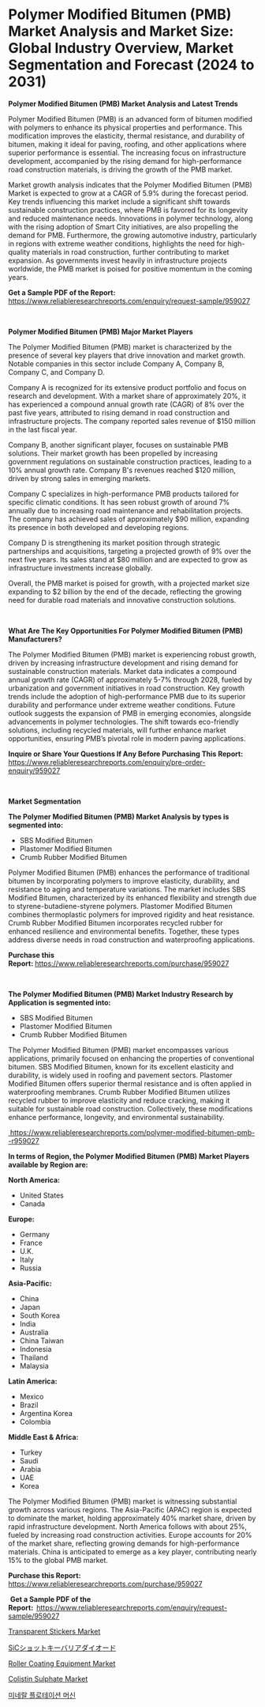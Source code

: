 <p><h1>Polymer Modified Bitumen (PMB) Market Analysis and Market Size: Global Industry Overview, Market Segmentation and Forecast (2024 to 2031)</h1></p><p><strong>Polymer Modified Bitumen (PMB) Market Analysis and Latest Trends</strong></p>
<p><p>Polymer Modified Bitumen (PMB) is an advanced form of bitumen modified with polymers to enhance its physical properties and performance. This modification improves the elasticity, thermal resistance, and durability of bitumen, making it ideal for paving, roofing, and other applications where superior performance is essential. The increasing focus on infrastructure development, accompanied by the rising demand for high-performance road construction materials, is driving the growth of the PMB market.</p><p>Market growth analysis indicates that the Polymer Modified Bitumen (PMB) Market is expected to grow at a CAGR of 5.9% during the forecast period. Key trends influencing this market include a significant shift towards sustainable construction practices, where PMB is favored for its longevity and reduced maintenance needs. Innovations in polymer technology, along with the rising adoption of Smart City initiatives, are also propelling the demand for PMB. Furthermore, the growing automotive industry, particularly in regions with extreme weather conditions, highlights the need for high-quality materials in road construction, further contributing to market expansion. As governments invest heavily in infrastructure projects worldwide, the PMB market is poised for positive momentum in the coming years.</p></p>
<p><strong>Get a Sample PDF of the Report:&nbsp;</strong> <a href="https://www.reliableresearchreports.com/enquiry/request-sample/959027">https://www.reliableresearchreports.com/enquiry/request-sample/959027</a></p>
<p>&nbsp;</p>
<p><strong>Polymer Modified Bitumen (PMB) Major Market Players</strong></p>
<p><p>The Polymer Modified Bitumen (PMB) market is characterized by the presence of several key players that drive innovation and market growth. Notable companies in this sector include Company A, Company B, Company C, and Company D.</p><p>Company A is recognized for its extensive product portfolio and focus on research and development. With a market share of approximately 20%, it has experienced a compound annual growth rate (CAGR) of 8% over the past five years, attributed to rising demand in road construction and infrastructure projects. The company reported sales revenue of $150 million in the last fiscal year.</p><p>Company B, another significant player, focuses on sustainable PMB solutions. Their market growth has been propelled by increasing government regulations on sustainable construction practices, leading to a 10% annual growth rate. Company B's revenues reached $120 million, driven by strong sales in emerging markets.</p><p>Company C specializes in high-performance PMB products tailored for specific climatic conditions. It has seen robust growth of around 7% annually due to increasing road maintenance and rehabilitation projects. The company has achieved sales of approximately $90 million, expanding its presence in both developed and developing regions.</p><p>Company D is strengthening its market position through strategic partnerships and acquisitions, targeting a projected growth of 9% over the next five years. Its sales stand at $80 million and are expected to grow as infrastructure investments increase globally.</p><p>Overall, the PMB market is poised for growth, with a projected market size expanding to $2 billion by the end of the decade, reflecting the growing need for durable road materials and innovative construction solutions.</p></p>
<p>&nbsp;</p>
<p><strong>What Are The Key Opportunities For Polymer Modified Bitumen (PMB) Manufacturers?</strong></p>
<p><p>The Polymer Modified Bitumen (PMB) market is experiencing robust growth, driven by increasing infrastructure development and rising demand for sustainable construction materials. Market data indicates a compound annual growth rate (CAGR) of approximately 5-7% through 2028, fueled by urbanization and government initiatives in road construction. Key growth trends include the adoption of high-performance PMB due to its superior durability and performance under extreme weather conditions. Future outlook suggests the expansion of PMB in emerging economies, alongside advancements in polymer technologies. The shift towards eco-friendly solutions, including recycled materials, will further enhance market opportunities, ensuring PMB’s pivotal role in modern paving applications.</p></p>
<p><strong>Inquire or Share Your Questions If Any Before Purchasing This Report:</strong> <a href="https://www.reliableresearchreports.com/enquiry/pre-order-enquiry/959027">https://www.reliableresearchreports.com/enquiry/pre-order-enquiry/959027</a></p>
<p>&nbsp;</p>
<p><strong>Market Segmentation</strong></p>
<p><strong>The Polymer Modified Bitumen (PMB) Market Analysis by types is segmented into:</strong></p>
<p><ul><li>SBS Modified Bitumen</li><li>Plastomer Modified Bitumen</li><li>Crumb Rubber Modified Bitumen</li></ul></p>
<p><p>Polymer Modified Bitumen (PMB) enhances the performance of traditional bitumen by incorporating polymers to improve elasticity, durability, and resistance to aging and temperature variations. The market includes SBS Modified Bitumen, characterized by its enhanced flexibility and strength due to styrene-butadiene-styrene polymers. Plastomer Modified Bitumen combines thermoplastic polymers for improved rigidity and heat resistance. Crumb Rubber Modified Bitumen incorporates recycled rubber for enhanced resilience and environmental benefits. Together, these types address diverse needs in road construction and waterproofing applications.</p></p>
<p><strong>Purchase this Report:&nbsp;</strong><a href="https://www.reliableresearchreports.com/purchase/959027">https://www.reliableresearchreports.com/purchase/959027</a></p>
<p>&nbsp;</p>
<p><strong>The Polymer Modified Bitumen (PMB) Market Industry Research by Application is segmented into:</strong></p>
<p><ul><li>SBS Modified Bitumen</li><li>Plastomer Modified Bitumen</li><li>Crumb Rubber Modified Bitumen</li></ul></p>
<p><p>The Polymer Modified Bitumen (PMB) market encompasses various applications, primarily focused on enhancing the properties of conventional bitumen. SBS Modified Bitumen, known for its excellent elasticity and durability, is widely used in roofing and pavement sectors. Plastomer Modified Bitumen offers superior thermal resistance and is often applied in waterproofing membranes. Crumb Rubber Modified Bitumen utilizes recycled rubber to improve elasticity and reduce cracking, making it suitable for sustainable road construction. Collectively, these modifications enhance performance, longevity, and environmental sustainability.</p></p>
<p><a href="https://www.reliableresearchreports.com/polymer-modified-bitumen-pmb--r959027">&nbsp;https://www.reliableresearchreports.com/polymer-modified-bitumen-pmb--r959027</a></p>
<p><strong>In terms of Region, the Polymer Modified Bitumen (PMB) Market Players available by Region are:</strong></p>
<p>
    <p> <strong> North America: </strong>
        <ul>
            <li>United States</li>
            <li>Canada</li>
        </ul>
        </p> 
    <p> <strong> Europe: </strong>
        <ul>
            <li>Germany</li>
            <li>France</li>
            <li>U.K.</li>
            <li>Italy</li>
            <li>Russia</li>
        </ul>
        </p> 
    <p> <strong> Asia-Pacific: </strong>
        <ul>
            <li>China</li>
            <li>Japan</li>
            <li>South Korea</li>
            <li>India</li>
            <li>Australia</li>
            <li>China Taiwan</li>
            <li>Indonesia</li>
            <li>Thailand</li>
            <li>Malaysia</li>
        </ul>
        </p> 
    <p> <strong> Latin America: </strong>
        <ul>
            <li>Mexico</li>
            <li>Brazil</li>
            <li>Argentina Korea</li>
            <li>Colombia</li>
        </ul>
        </p> 
    <p> <strong> Middle East & Africa: </strong>
        <ul>
            <li>Turkey</li>
            <li>Saudi</li>
            <li>Arabia</li>
            <li>UAE</li>
            <li>Korea</li>
        </ul>
    </p>
    </p>
<p><p>The Polymer Modified Bitumen (PMB) market is witnessing substantial growth across various regions. The Asia-Pacific (APAC) region is expected to dominate the market, holding approximately 40% market share, driven by rapid infrastructure development. North America follows with about 25%, fueled by increasing road construction activities. Europe accounts for 20% of the market share, reflecting growing demands for high-performance materials. China is anticipated to emerge as a key player, contributing nearly 15% to the global PMB market.</p></p>
<p><strong>Purchase this Report: </strong><a href="https://www.reliableresearchreports.com/purchase/959027">https://www.reliableresearchreports.com/purchase/959027</a></p>
<p>&nbsp;<strong>Get a Sample PDF of the Report:&nbsp;&nbsp;</strong><a href="https://www.reliableresearchreports.com/enquiry/request-sample/959027">https://www.reliableresearchreports.com/enquiry/request-sample/959027</a></p>
<p><strong></strong></p>
<p><p><a href="https://issuu.com/reportprime-2/docs/transparent-stickers-market-size-20_273d7b4627fb41">Transparent Stickers Market</a></p><p><a href="https://marciimhc.medium.com/%E3%82%B0%E3%83%AD%E3%83%BC%E3%83%90%E3%83%ABsic%E3%82%B7%E3%83%A7%E3%83%83%E3%83%88%E3%82%AD%E3%83%BC%E3%83%90%E3%83%AA%E3%82%A2%E3%83%80%E3%82%A4%E3%82%AA%E3%83%BC%E3%83%89%E5%B8%82%E5%A0%B4%E3%82%BB%E3%82%AF%E3%82%BF%E3%83%BC-%E3%82%BF%E3%82%A4%E3%83%97-%E3%82%A2%E3%83%97%E3%83%AA%E3%82%B1%E3%83%BC%E3%82%B7%E3%83%A7%E3%83%B3-%E5%B8%82%E5%A0%B4%E3%83%97%E3%83%AC%E3%82%A4%E3%83%A4%E3%83%BC%E3%81%AE%E6%88%A6%E7%95%A5-%E5%9C%B0%E5%9F%9F%E5%88%A5%E6%88%90%E9%95%B7%E3%81%AE%E6%B4%9E%E5%AF%9F-%E3%81%8A%E3%82%88%E3%81%B3%E5%B0%86%E6%9D%A5%E3%81%AE%E4%BA%88%E6%B8%AC-2024%E5%B9%B4-2031%E5%B9%B4-f017f3fd1eff">SiCショットキーバリアダイオード</a></p><p><a href="https://www.linkedin.com/pulse/insights-roller-coating-equipment-industry-market-financial-status-kbc1f?trackingId=%2BRb8SzhMSM6CSeqnyeo6KQ%3D%3D">Roller Coating Equipment Market</a></p><p><a href="https://medium.com/@marisolking1/what-is-colistin-sulphate-market-240c1a19c382">Colistin Sulphate Market</a></p><p><a href="https://medium.com/@percyhagernes9778/%EC%84%B8%EA%B3%84-mineral-flotation-machines-market-%EC%9D%80-2024%EC%97%90%EC%84%9C-2031%EB%A1%9C-%EC%97%B0%ED%8F%89%EA%B7%A0-%EC%A6%9D%EA%B0%80%EC%9C%A8%EC%9D%84-%EB%B3%B4%EC%9D%BC-%EA%B2%83%EC%9C%BC%EB%A1%9C-%EC%98%88%EC%83%81%EB%90%A9%EB%8B%88%EB%8B%A4-c8f8b30868a4">미네랄 플로테이션 머신</a></p></p>